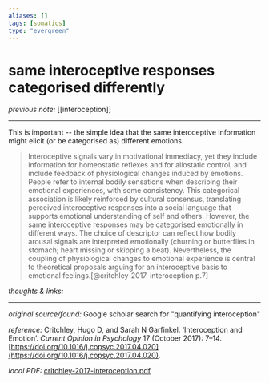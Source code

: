 ```yaml
---
aliases: []
tags: [somatics]
type: "evergreen"
---
```


# same interoceptive responses categorised differently

_previous note:_ [[interoception]]

---

This is important -- the simple idea that the same interoceptive information might elicit (or be categorised as) different emotions.

> Interoceptive signals vary in motivational immediacy, yet they include information for homeostatic reflexes and for allostatic control, and include feedback of physiological changes induced by emotions. People refer to internal bodily sensations when describing their emotional experiences, with some consistency. This categorical association is likely reinforced by cultural consensus, translating perceived interoceptive responses into a social language that supports emotional understanding of self and others. However, the same interoceptive responses may be categorised emotionally in different ways. The choice of descriptor can reflect how bodily arousal signals are interpreted emotionally (churning or butterflies in stomach; heart missing or skipping a beat). Nevertheless, the coupling of physiological changes to emotional experience is central to theoretical proposals arguing for an interoceptive basis to emotional feelings.[@critchley-2017-interoception p.7]

_thoughts & links:_




---

_original source/found:_ Google scholar search for "quantifying interoception"

_reference:_ Critchley, Hugo D, and Sarah N Garfinkel. ‘Interoception and Emotion’. _Current Opinion in Psychology_ 17 (October 2017): 7–14. [https://doi.org/10.1016/j.copsyc.2017.04.020](https://doi.org/10.1016/j.copsyc.2017.04.020).

_local PDF:_ [critchley-2017-interoception.pdf](hook://file/8pj9Qg6dn?p=RHJvcGJveC9iaWJsaW9ncmFwaHkgcGRmcw==&n=critchley%2D2017%2Dinteroception%2Epdf)
